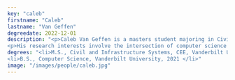 ```yaml
---
key: "caleb"
firstname: "Caleb"
lastname: "Van Geffen"
degreedate: 2022-12-01
description: "<p>Caleb Van Geffen is a masters student majoring in Civil and Infrastructure Systems (CIS). He graduated from Vanderbilt University as well with a B.S. in Computer Science and has been working in the lab since his sophomore year of undergrad. He currently works in the lab as a graduate research assistant and runs on the Vanderbilt Cross Country team. He most recently worked in the Cyber division at KPMG in Summer 2021 before starting his masters.</p>
<p>His research interests involve the intersection of computer science and transportation in order to make smarter, more informed decisions. Caleb is currently staffed on the I-24 Smart Corridor ATCMTD project to assist in building an AI system to respond to incidents on the interstate in real-time. He worked on data-driven methods for e-scooter parking to benefit urban areas when he was an undergraduate.</p>"
degrees: "<li>M.S., Civil and Infrastructure Systems, CEE, Vanderbilt University, December 2022 (expected) </li>
<li>B.S., Computer Science, Vanderbilt University, 2021 </li>"
image: "/images/people/caleb.jpg"
---
```

